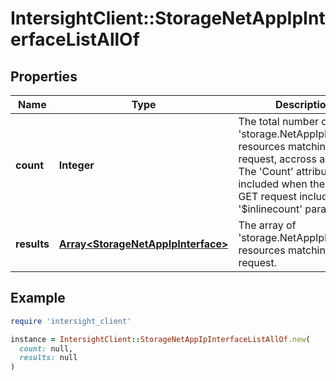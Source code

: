 # IntersightClient::StorageNetAppIpInterfaceListAllOf

## Properties

| Name | Type | Description | Notes |
| ---- | ---- | ----------- | ----- |
| **count** | **Integer** | The total number of &#39;storage.NetAppIpInterface&#39; resources matching the request, accross all pages. The &#39;Count&#39; attribute is included when the HTTP GET request includes the &#39;$inlinecount&#39; parameter. | [optional] |
| **results** | [**Array&lt;StorageNetAppIpInterface&gt;**](StorageNetAppIpInterface.md) | The array of &#39;storage.NetAppIpInterface&#39; resources matching the request. | [optional] |

## Example

```ruby
require 'intersight_client'

instance = IntersightClient::StorageNetAppIpInterfaceListAllOf.new(
  count: null,
  results: null
)
```

